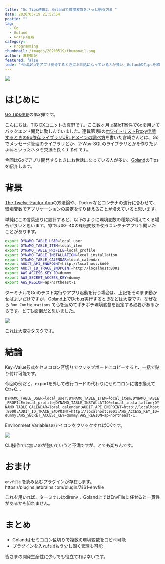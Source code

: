 ```yaml
---
title: "Go Tips連載2: Golandで環境変数をさっと貼る方法 "
date: 2020/05/19 21:52:54
postid: ""
tag:
  - Go
  - Goland
  - GoTips連載
category:
  - Programming
thumbnail: /images/20200519/thumbnail.png
author: 真野隼記
featured: false
lede: "今回はGoでアプリ開発するときにお世話になっている人が多い、GolandのTipsを紹介します。"
---
```


<img src="/images/20200519/top.png" loading="lazy">


# はじめに

[Go Tips連載](/tags/GoTips%E9%80%A3%E8%BC%89/)の第2弾です。

こんにちは。TIG DXユニットの真野です。ここ数ヶ月は某IoT案件でGoを用いてバックエンド開発に勤しんでいました。連載第1弾の[ホワイトリストProxy申請するときのGo依存ライブラリURLドメインの調べ方](/articles/20200518/)を書いた宮崎さんとは、Goでメッセージ管理のライブラリとか、2-Way-SQLのライブラリとかを作りたいよねといったネタを交換を良くする仲です。

今回はGoでアプリ開発するときにお世話になっている人が多い、[Goland](https://www.jetbrains.com/go/)のTipsを紹介します。


# 背景

[The Twelve-Factor App](https://12factor.net/ja/)の方法論や、Dockerなどコンテナの流行に合わせて、環境変数でアプリケーションの設定を切り替えることが増えていると思います。

単純にこの言葉通りに設計すると、以下のように環境変数の種類が増えてくる場合が多いと思います。噂では30~40の環境変数を使うコンテナアプリも聞いたことがあります。

```bash まだこれでも少ない方かもしれない環境変数が沢山ある例
export DYNAMO_TABLE_USER=local_user
export DYNAMO_TABLE_ITEM=local_item
export DYNAMO_TABLE_PROFILE=local_profile
export DYNAMO_TABLE_INSTALLATION=local_installation
export DYNAMO_TABLE_CALENDAR=local_calendar
export AUDIT_API_ENDPOINT=http://localhost:8000
export AUDIT_ID_TRACE_ENDPOINT=http://localhost:8001
export AWS_ACCESS_KEY_ID=dummy
export AWS_SECRET_ACCESS_KEY=dummy
export AWS_REGION=ap-northeast-1
```

ターミナルでGoのテスト実行やアプリ起動を行う場合は、上記をそのまま動かせばよいだけですが、Goland上でDebug実行するときなどは大変です。なぜなら `Run Configurations` で心を込めてポチポチ環境変数を設定する必要があるからです。とても面倒だと思いました。

<img src="/images/20200519/photo_20200519_01.png" loading="lazy">

これは大変なタスクです。


# 結論

Key=Value形式をセミコロン区切りでクリップボードにコピーすると、一括で貼り付け可能です。

今回の例だと、exportを外して改行コードの代わりにセミコロンに書き換えてCtr+C...

`DYNAMO_TABLE_USER=local_user;DYNAMO_TABLE_ITEM=local_item;DYNAMO_TABLE_PROFILE=local_profile;DYNAMO_TABLE_INSTALLATION=local_installation;DYNAMO_TABLE_CALENDAR=local_calendar;AUDIT_API_ENDPOINT=http://localhost:8000;AUDIT_ID_TRACE_ENDPOINT=http://localhost:8001;AWS_ACCESS_KEY_ID=dummy;AWS_SECRET_ACCESS_KEY=dummy;AWS_REGION=ap-northeast-1;`

Environment VariablesのアイコンをクリックすればOKです。

<img src="/images/20200519/photo_20200519_02.gif" loading="lazy">

CLI操作では無いのが強いていうと不満ですが、とても楽ちんです。

# おまけ

`envfile` を読み込むプラグインが存在します。
https://plugins.jetbrains.com/plugin/7861-envfile

これを用いれば、ターミナルはdirenv 、Goland上ではEnvFileに任せると一貫性があるかも知れません。


# まとめ

* Golandはセミコロン区切りで複数の環境変数をコピペ可能
* プラグインを入れればもう少し固く管理も可能

皆さまの開発生産性に少しでも役立てれば幸いです。
